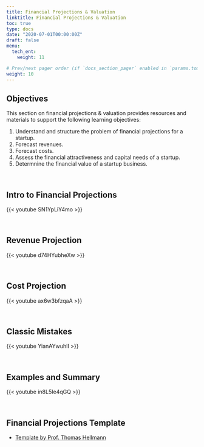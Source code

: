 ```yaml
---
title: Financial Projections & Valuation
linktitle: Financial Projections & Valuation
toc: true
type: docs
date: "2020-07-01T00:00:00Z"
draft: false
menu:
  tech_ent:
    weight: 11

# Prev/next pager order (if `docs_section_pager` enabled in `params.toml`)
weight: 10
---
```


## Objectives

This section on financial projections & valuation provides resources and materials to support the following learning objectives:
1. Understand and structure the problem of financial projections for a startup.
2. Forecast revenues.
3. Forecast costs.
4. Assess the financial attractiveness and capital needs of a startup.
5. Determnine the financial value of a startup business.


<br/>


## Intro to Financial Projections

{{< youtube SN1YpLiY4mo >}}


<br/>


## Revenue Projection

{{< youtube d74HYubheXw >}}


<br/>


## Cost Projection

{{< youtube ax6w3bfzqaA >}}


<br/>

## Classic Mistakes

{{< youtube YianAYwuhII >}}


<br/>

## Examples and Summary

{{< youtube in8L5Ie4qGQ >}}


<br/>

## Financial Projections Template

* [Template by Prof. Thomas Hellmann](https://www.dropbox.com/s/1whtk3gv6v7amqu/Financial_Projections_TH.xlsx?dl=0)



















